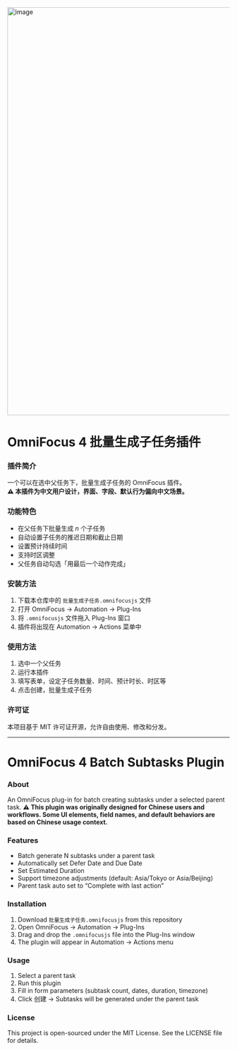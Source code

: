 <img width="925" alt="image" src="https://github.com/user-attachments/assets/dc4f172a-bf42-4693-ae2f-7c6a1e2fd502" />


# OmniFocus 4 批量生成子任务插件
### 插件简介
一个可以在选中父任务下，批量生成子任务的 OmniFocus 插件。  
**⚠️ 本插件为中文用户设计，界面、字段、默认行为偏向中文场景。**

### 功能特色
- 在父任务下批量生成 $n$ 个子任务
- 自动设置子任务的推迟日期和截止日期
- 设置预计持续时间
- 支持时区调整
- 父任务自动勾选「用最后一个动作完成」

### 安装方法
1. 下载本仓库中的 `批量生成子任务.omnifocusjs` 文件
2. 打开 OmniFocus → Automation → Plug-Ins
3. 将 `.omnifocusjs` 文件拖入 Plug-Ins 窗口
4. 插件将出现在 Automation → Actions 菜单中

### 使用方法
1. 选中一个父任务
2. 运行本插件
3. 填写表单，设定子任务数量、时间、预计时长、时区等
4. 点击创建，批量生成子任务

### 许可证
本项目基于 MIT 许可证开源，允许自由使用、修改和分发。

---

# OmniFocus 4 Batch Subtasks Plugin  

### About
An OmniFocus plug-in for batch creating subtasks under a selected parent task.
**⚠️ This plugin was originally designed for Chinese users and workflows. Some UI elements, field names, and default behaviors are based on Chinese usage context.**  

### Features
- Batch generate N subtasks under a parent task
- Automatically set Defer Date and Due Date
- Set Estimated Duration
- Support timezone adjustments (default: Asia/Tokyo or Asia/Beijing)
- Parent task auto set to “Complete with last action”

### Installation
1. Download `批量生成子任务.omnifocusjs` from this repository
2. Open OmniFocus → Automation → Plug-Ins
3. Drag and drop the `.omnifocusjs` file into the Plug-Ins window
4. The plugin will appear in Automation → Actions menu

### Usage
1. Select a parent task
2. Run this plugin
3. Fill in form parameters (subtask count, dates, duration, timezone)
4. Click 创建 → Subtasks will be generated under the parent task

### License
This project is open-sourced under the MIT License. See the LICENSE file for details.
